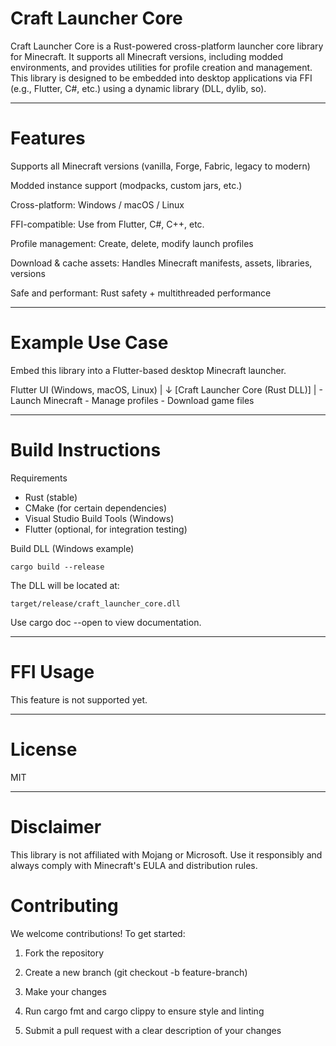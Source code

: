 # Craft Launcher Core

Craft Launcher Core is a Rust-powered cross-platform launcher core library for Minecraft.
It supports all Minecraft versions, including modded environments, and provides utilities for profile creation and management. This library is designed to be embedded into desktop applications via FFI (e.g., Flutter, C#, etc.) using a dynamic library (DLL, dylib, so).


---

# Features

Supports all Minecraft versions (vanilla, Forge, Fabric, legacy to modern)

Modded instance support (modpacks, custom jars, etc.)

Cross-platform: Windows / macOS / Linux

FFI-compatible: Use from Flutter, C#, C++, etc.

Profile management: Create, delete, modify launch profiles

Download & cache assets: Handles Minecraft manifests, assets, libraries, versions

Safe and performant: Rust safety + multithreaded performance

---

# Example Use Case

Embed this library into a Flutter-based desktop Minecraft launcher.

Flutter UI (Windows, macOS, Linux)
           |
           ↓
   [Craft Launcher Core (Rust DLL)]
           |
    - Launch Minecraft
    - Manage profiles
    - Download game files


---

# Build Instructions

Requirements

- Rust (stable)
- CMake (for certain dependencies)
- Visual Studio Build Tools (Windows)
-  Flutter (optional, for integration testing)

Build DLL (Windows example)

```
cargo build --release
```
The DLL will be located at:

`target/release/craft_launcher_core.dll`

Use cargo doc --open to view documentation.

---

# FFI Usage

This feature is not supported yet.

---

# License

MIT

---

# Disclaimer

This library is not affiliated with Mojang or Microsoft.
Use it responsibly and always comply with Minecraft's EULA and distribution rules.

# Contributing

We welcome contributions! To get started:

1. Fork the repository

2. Create a new branch (git checkout -b feature-branch)

3. Make your changes

4. Run cargo fmt and cargo clippy to ensure style and linting

5. Submit a pull request with a clear description of your changes
